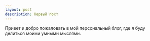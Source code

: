 ```yaml
---
layout: post
description: Первый пост
---
```


Привет и добро пожаловать в мой персональный блог, где я буду делиться моими умными мыслями.